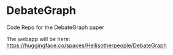 # DebateGraph
Code Repo for the DebateGraph paper


The webapp will be here: https://huggingface.co/spaces/Hellisotherpeople/DebateGraph
